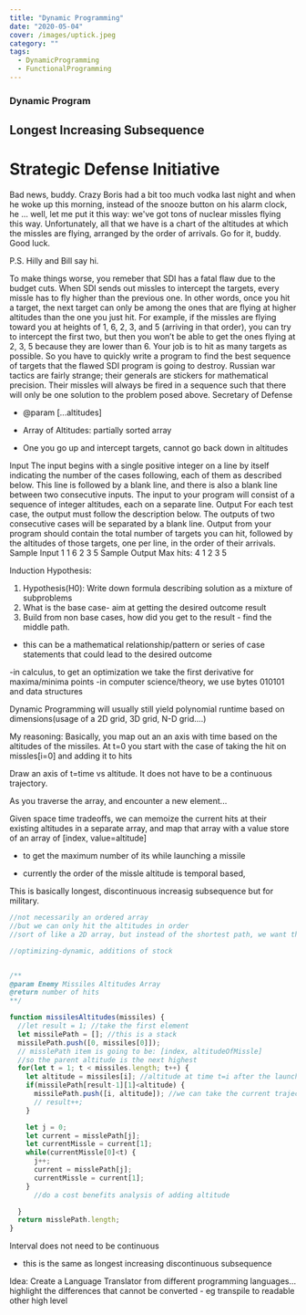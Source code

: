 ```yaml
---
title: "Dynamic Programming"
date: "2020-05-04"
cover: /images/uptick.jpeg
category: ""
tags:
  - DynamicProgramming
  - FunctionalProgramming
---
```



### Dynamic Program

## Longest Increasing Subsequence

# Strategic Defense Initiative

Bad news, buddy. Crazy Boris had a bit too much vodka last night and when he woke up this morning, instead of the snooze button
on his alarm clock, he ... well, let me put it this way: we've got tons of nuclear missles flying this way. Unfortunately, all that we have is a chart of the altitudes at which the missles are flying, arranged by the order of arrivals. Go for it, buddy.
Good luck.

P.S. Hilly and Bill say hi.

To make things worse, you remeber that SDI has a fatal flaw due to the budget cuts. When SDI sends out missles to intercept the targets, every missle has to fly higher than the previous one. In other words, once you hit a target, the next target can only be among the ones that are flying at higher altitudes than the one you just hit.
For example, if the missles are flying toward you at heights of 1, 6, 2, 3, and 5 (arriving in that order), you can try to intercept the first two, but then you won’t be able to get the ones flying at 2, 3, 5 because they are lower than 6. Your job is to hit as many targets as possible. So you have to quickly write a program to find the best sequence of targets that the flawed SDI program is going to destroy.
Russian war tactics are fairly strange; their generals are stickers for mathematical precision. Their missles will always be fired in a sequence such that there will only be one solution to the problem posed above.
Secretary of Defense
-  @param [...altitudes]

- Array of Altitudes: partially sorted array
- One you go up and intercept targets, cannot go back down in altitudes

Input
The input begins with a single positive integer on a line by itself indicating the number of the cases following, each of them as described below. This line is followed by a blank line, and there is also a blank line between two consecutive inputs.
The input to your program will consist of a sequence of integer altitudes, each on a separate line.
Output
For each test case, the output must follow the description below. The outputs of two consecutive cases will be separated by a blank line.
Output from your program should contain the total number of targets you can hit, followed by the altitudes of those targets, one per line, in the order of their arrivals.
Sample Input
1
1 6 2 3 5
Sample Output
Max hits: 4
1
2
3
5



Induction Hypothesis:
1. Hypothesis(H0): Write down formula describing solution as a mixture of subproblems
2. What is the base case- aim at getting the desired outcome result
3. Build from non base cases, how did you get to the result - find the middle path. 
  - this can be a mathematical relationship/pattern or series of case statements that could lead to the desired outcome

  -in calculus, to get an optimization we take the first derivative for maxima/minima points
  -in computer science/theory, we use bytes 010101 and data structures


Dynamic Programming will usually still yield polynomial runtime based on dimensions(usage of a 2D grid, 3D grid, N-D grid....)


My reasoning:
Basically, you map out an an axis with time based on the altitudes of the missiles. At t=0 you start with the case of taking the hit on missles[i=0] and adding it to hits

Draw an axis of t=time vs altitude. 
It does not have to be a continuous trajectory. 

As you traverse the array, and encounter a new element...

Given space time tradeoffs, we can memoize the current hits at their existing altitudes in a separate array, and map that array with a value store of an array of [index, value=altitude]

- to get the maximum number of its while launching a missile 

- currently the order of the missle altitude is temporal based,

This is basically longest, discontinuous increasig subsequence but for military. 

```js
//not necessarily an ordered array
//but we can only hit the altitudes in order 
//sort of like a 2D array, but instead of the shortest path, we want the maximum hit path, 

//optimizing-dynamic, additions of stock


/**
@param Enemy Missiles Altitudes Array
@return number of hits 
**/

function missilesAltitudes(missiles) {
  //let result = 1; //take the first element
  let missilePath = []; //this is a stack
  missilePath.push([0, missiles[0]]);
  // misslePath item is going to be: [index, altitudeOfMissle]
  //so the parent altitude is the next highest 
  for(let t = 1; t < missiles.length; t++) {
    let altitude = missiles[i]; //altitude at time t=i after the launch of the target
    if(missilePath[result-1][1]<altitude) {
      missilePath.push([i, altitude]); //we can take the current trajectory
      // result++;
    }

    let j = 0;
    let current = misslePath[j];
    let currentMissle = current[1];
    while(currentMissle[0]<t) {
      j++;
      current = misslePath[j];
      currentMissle = current[1];
    }
      //do a cost benefits analysis of adding altitude

  }
  return misslePath.length;
}
```




Interval does not need to be continuous
- this is the same as longest increasing discontinuous subsequence



Idea: Create a Language Translator from different programming languages... highlight the differences that cannot be converted - eg transpile to readable other high level